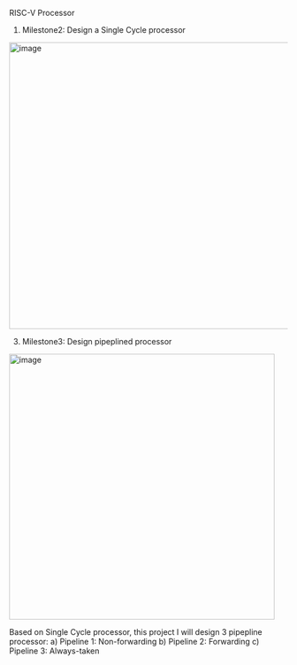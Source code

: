 RISC-V Processor
1) Milestone2: Design a Single Cycle processor
<img width="518" alt="image" src="https://github.com/harryk2125/rtl/assets/88946085/ed54d421-2726-4c66-82a2-bf1ffb06bc40">

3) Milestone3: Design pipeplined processor
<img width="480" alt="image" src="https://github.com/harryk2125/rtl/assets/88946085/6681651c-1b10-4a80-9a3a-dcce547fe48c">

Based on Single Cycle processor, this project I will design 3 pipepline processor:
  a) Pipeline 1: Non-forwarding
  b) Pipeline 2: Forwarding
  c) Pipeline 3: Always-taken
